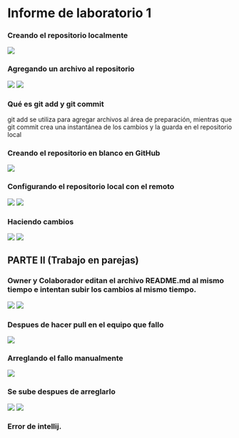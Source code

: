 # Informe de laboratorio 1

### Creando el repositorio localmente
![](https://github.com/lisaforero/lab1_cvds/blob/master/1.png)

### Agregando un archivo al repositorio
![](https://github.com/lisaforero/lab1_cvds/blob/master/2.png)
![](https://github.com/lisaforero/lab1_cvds/blob/master/3.png)

### Qué es git add y git commit
git add se utiliza para agregar archivos al área de preparación, mientras que git commit crea una instantánea de los cambios y la guarda en el repositorio local

### Creando el repositorio en blanco en GitHub
![](https://github.com/lisaforero/lab1_cvds/blob/master/4.png)

### Configurando el repositorio local con el remoto
![](https://github.com/lisaforero/lab1_cvds/blob/master/5.png)
![](https://github.com/lisaforero/lab1_cvds/blob/master/6.png)

### Haciendo cambios
![](https://github.com/lisaforero/lab1_cvds/blob/master/7.png)
![](https://github.com/lisaforero/lab1_cvds/blob/master/8.png)

## PARTE II (Trabajo en parejas)

### Owner y Colaborador editan el archivo README.md al mismo tiempo e intentan subir los cambios al mismo tiempo.
![](https://github.com/lisaforero/lab1_cvds/blob/master/9.png)
![](https://github.com/lisaforero/lab1_cvds/blob/master/10.png)

### Despues de hacer pull en el equipo que fallo
![](https://github.com/lisaforero/lab1_cvds/blob/master/11.png)

### Arreglando el fallo manualmente
![](https://github.com/lisaforero/lab1_cvds/blob/master/12.png)

### Se sube despues de arreglarlo
![](https://github.com/lisaforero/lab1_cvds/blob/master/13.png)
![](https://github.com/lisaforero/lab1_cvds/blob/master/14.png)


### Error de intellij.

